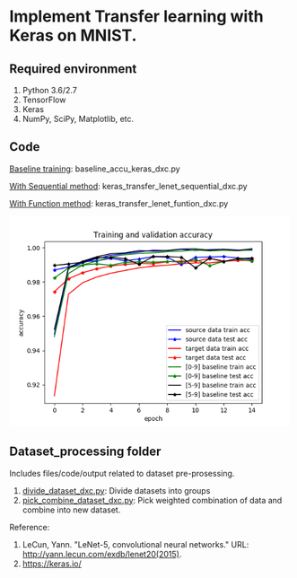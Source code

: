 # Implement Transfer learning with Keras on MNIST.



## Required environment

1. Python 3.6/2.7
2. TensorFlow
3. Keras
4. NumPy, SciPy, Matplotlib, etc.


##  Code
[Baseline training](https://github.com/dxc33linger/transfer_learning/blob/master/baseline_accu_keras_dxc.py): baseline_accu_keras_dxc.py

[With Sequential method](https://github.com/dxc33linger/transfer_learning/blob/master/keras_transfer_lenet_sequential_dxc.py): keras_transfer_lenet_sequential_dxc.py

[With Function method](https://github.com/dxc33linger/transfer_learning/blob/master/keras_transfer_lenet_funtion_dxc.py): keras_transfer_lenet_funtion_dxc.py

<img src="https://github.com/dxc33linger/transfer_learning/blob/master/dataset_processing/train_curve_keras_function_lenet_mnist.png" width="500" alt="learning curve"/>

## Dataset_processing folder

Includes files/code/output related to dataset pre-prosessing.

1. [divide_dataset_dxc.py](https://github.com/dxc33linger/transfer_learning/blob/master/dataset_processing/divide_dataset_dxc.py): Divide datasets into groups
2. [pick_combine_dataset_dxc.py](https://github.com/dxc33linger/transfer_learning/blob/master/dataset_processing/pick_combine_dataset_dxc.py): Pick weighted combination of data and combine into new dataset.



Reference:
1. LeCun, Yann. "LeNet-5, convolutional neural networks." URL: http://yann.lecun.com/exdb/lenet20(2015).
2. https://keras.io/


